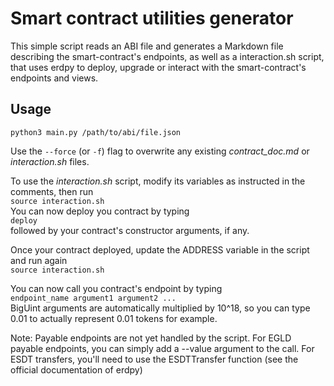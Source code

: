 # Smart contract utilities generator
This simple script reads an ABI file and generates a Markdown file describing the smart-contract's endpoints, as well as a interaction.sh script,
that uses erdpy to deploy, upgrade or interact with the smart-contract's endpoints and views.
## Usage
`python3 main.py /path/to/abi/file.json`

Use the `--force` (or `-f`) flag to overwrite any existing *contract_doc.md* or *interaction.sh* files.

To use the *interaction.sh* script, modify its variables as instructed in the comments, then run  
`source interaction.sh`  
You can now deploy you contract by typing  
`deploy`  
followed by your contract's constructor arguments, if any.

Once your contract deployed, update the ADDRESS variable in the script and run again  
`source interaction.sh`

You can now call you contract's endpoint by typing  
`endpoint_name argument1 argument2 ...`  
BigUint arguments are automatically multiplied by 10^18, so you can type 0.01 to actually represent 0.01 tokens for example.

Note: Payable endpoints are not yet handled by the script. For EGLD payable endpoints, you can simply add a --value argument to the call. For ESDT transfers, you'll need to use the ESDTTransfer function (see the official documentation of erdpy)
